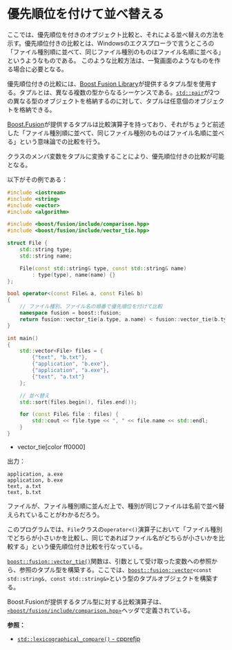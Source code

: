 # 優先順位を付けて並べ替える
ここでは、優先順位を付きのオブジェクト比較と、それによる並べ替えの方法を示す。優先順位付きの比較とは、Windowsのエクスプローラで言うところの「ファイル種別順に並べて、同じファイル種別のものはファイル名順に並べる」というようなものである。
このような比較方法は、一覧画面のようなものを作る場合に必要となる。

優先順位付きの比較には、[Boost Fusion Library](http://www.boost.org/doc/libs/release/libs/fusion/doc/html/)が提供するタプル型を使用する。タプルとは、異なる複数の型からなるシーケンスである。[`std::pair`](https://cpprefjp.github.io/reference/utility/pair.html)が2つの異なる型のオブジェクトを格納するのに対して、タプルは任意個のオブジェクトを格納できる。

[Boost.Fusion](http://www.boost.org/doc/libs/release/libs/fusion/doc/html/)が提供するタプルは比較演算子を持っており、それがちょうど前述した「ファイル種別順に並べて、同じファイル種別のものはファイル名順に並べる」という意味論での比較を行う。

クラスのメンバ変数をタプルに変換することにより、優先順位付きの比較が可能となる。

以下がその例である：

```cpp example
#include <iostream>
#include <string>
#include <vector>
#include <algorithm>

#include <boost/fusion/include/comparison.hpp>
#include <boost/fusion/include/vector_tie.hpp>

struct File {
    std::string type;
    std::string name;

    File(const std::string& type, const std::string& name)
        : type(type), name(name) {}
};

bool operator<(const File& a, const File& b)
{
    // ファイル種別、ファイル名の順番で優先順位を付けて比較
    namespace fusion = boost::fusion;
    return fusion::vector_tie(a.type, a.name) < fusion::vector_tie(b.type, b.name);
}

int main()
{
    std::vector<File> files = {
        {"text", "b.txt"},
        {"application", "b.exe"},
        {"application", "a.exe"},
        {"text", "a.txt"}
    };

    // 並べ替え
    std::sort(files.begin(), files.end());

    for (const File& file : files) {
        std::cout << file.type << ", " << file.name << std::endl;
    }
}
```
* vector_tie[color ff0000]

出力：
```
application, a.exe
application, b.exe
text, a.txt
text, b.txt
```

ファイルが、ファイル種別順に並んだ上で、種別が同じファイルは名前で並べ替えられていることがわかるだろう。

このプログラムでは、`File`クラスの`operator<()`演算子において「ファイル種別でどちらが小さいかを比較し、同じであればファイル名がどちらが小さいかを比較する」という優先順位付き比較を行なっている。

[`boost::fusion::vector_tie()`](http://www.boost.org/doc/libs/release/libs/fusion/doc/html/fusion/container/generation/functions/vector_tie.html)関数は、引数として受け取った変数への参照から、参照のタプル型を構築する。ここでは、[`boost::fusion::vector`](http://www.boost.org/doc/libs/release/libs/fusion/doc/html/fusion/container/vector.html)`<const std::string&, const std::string&>`という型のタプルオブジェクトを構築する。

Boost.Fusionが提供するタプル型に対する比較演算子は、[`<boost/fusion/include/comparison.hpp>`](http://www.boost.org/doc/libs/release/libs/fusion/doc/html/fusion/sequence/operator/comparison.html)ヘッダで定義されている。


**参照：**

- [`std::lexicographical_compare()` - cpprefjp](https://cpprefjp.github.io/reference/algorithm/lexicographical_compare.html)

